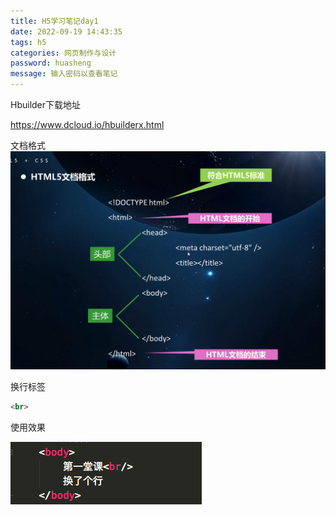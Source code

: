 ```yaml
---
title: H5学习笔记day1
date: 2022-09-19 14:43:35
tags: h5
categories: 网页制作与设计
password: huasheng
message: 输入密码以查看笔记
---
```


Hbuilder下载地址

https://www.dcloud.io/hbuilderx.html

文档格式![截屏2022-09-19 下午3.38.25](../imgs/$%7Bfiilename%7D/%E6%88%AA%E5%B1%8F2022-09-19%20%E4%B8%8B%E5%8D%883.38.25.png)

换行标签

```html
<br>
```

使用效果

![截屏2022-09-19 下午3.42.36](../imgs/$%7Bfiilename%7D/%E6%88%AA%E5%B1%8F2022-09-19%20%E4%B8%8B%E5%8D%883.42.36.png)

